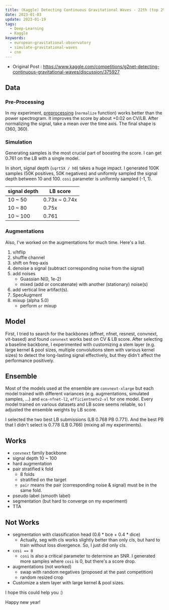 ```yaml
---
title: (Kaggle) Detecting Continuous Gravitational Waves - 22th (top 2%) place solution
date: 2023-01-03
update: 2023-01-19
tags:
  - Deep-Learning
  - Kaggle
keywords:
  - european-gravitational-observatory
  - simulate-gravitational-waves
  - cnn
---
```


* Original Post : <https://www.kaggle.com/competitions/g2net-detecting-continuous-gravitational-waves/discussion/375927>

## Data

### Pre-Processing

In my experiment, [preprocessing](https://www.kaggle.com/code/laeyoung/g2net-large-kernel-inference) (`normalize` function) works better than the power spectrogram. It improves the score by about +0.02 on CV/LB. After normalizing the signal, take a mean over the time axis. The final shape is (360, 360).

### Simulation

Generating samples is the most crucial part of boosting the score. I can get 0.761 on the LB with a single model.

In short, signal depth (`sqrtSX / h0`) takes a huge impact. I generated 100K samples (50K positives, 50K negatives) and uniformly sampled the signal depth between 10 and 100. `cosi` parameter is uniformly sampled (-1, 1).

| signal depth  | LB score  |
| --- | --- |
| 10 ~ 50 | 0.73x ~ 0.74x |
| 10 ~ 80 | 0.75x |
| 10 ~ 100 | 0.761 |

### Augmentations

Also, I've worked on the augmentations for much time. Here's a list.

1. v/hflip
2. shuffle channel
3. shift on freq-axis
4. denoise a signal (subtract corresponding noise from the signal)
5. add noises
   * Guassian N(0, 1e-2)
   * mixed (add or concatenate) with another (stationary) noise(s)
6. add vertical line artifact(s).
7. SpecAugment
8. mixup (alpha 5.0)
   * perform `or` mixup

## Model

First, I tried to search for the backbones (effnet, nfnet, resnest, convnext, vit-based) and found `convnext` works best on CV & LB score. After selecting a baseline backbone, I experimented with customizing a stem layer (e.g. large kernel & pool sizes, multiple convolutions stem with various kernel sizes) to detect the long-lasting signal effectively, but they didn't affect the performance positively.

## Ensemble

Most of the models used at the ensemble are `convnext-xlarge` but each model trained with different variances (e.g. augmentations, simulated samples, ...) and `eca-nfnet-l2`, `efficientnetv2-xl` for one model. Every model trained on various datasets and LB score seems reliable, so I adjusted the ensemble weights by LB score.

I selected the two best LB submissions (LB 0.768 PB 0.771). And the best PB that I didn't select is 0.778 (LB 0.766) (mixing all my experiments).

## Works

* `convnext` family backbone
* signal depth 10 ~ 100
* hard augmentation
* pair stratified k fold
  * 8 folds
  * stratified on the target
  * `pair` means the pair (corresponding noise & signal) must be in the same fold.
* pseudo label (smooth label)
* segmentation (but hard to converge on my experiment)
* TTA

## Not Works

* segmentation with classification head (0.6 * bce + 0.4 * dice)
  * Actually, seg with cls works slightly better than only cls, but hard to train without loss divergence. So, I just did only cls.
* `cosi == 0`
  * `cosi` is also a critical parameter to determine an SNR. I generated more samples where `cosi` is 0, but there's a score drop.
* augmentations (not worked)
  * swap with random negatives (proposed at the past competition)
  * random resized crop
* Customize a stem layer with large kernel & pool sizes.

I hope this could help you :)

Happy new year!
